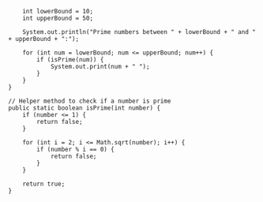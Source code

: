 

        int lowerBound = 10;
        int upperBound = 50;

        System.out.println("Prime numbers between " + lowerBound + " and " + upperBound + ":");

        for (int num = lowerBound; num <= upperBound; num++) {
            if (isPrime(num)) {
                System.out.print(num + " ");
            }
        }
    }

    // Helper method to check if a number is prime
    public static boolean isPrime(int number) {
        if (number <= 1) {
            return false;
        }

        for (int i = 2; i <= Math.sqrt(number); i++) {
            if (number % i == 0) {
                return false;
            }
        }

        return true;
    }

    
